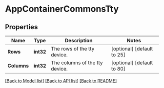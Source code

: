 # AppContainerCommonsTty

## Properties
Name | Type | Description | Notes
------------ | ------------- | ------------- | -------------
**Rows** | **int32** | The rows of the tty device. | [optional] [default to 25]
**Columns** | **int32** | The columns of the tty device. | [optional] [default to 80]

[[Back to Model list]](../README.md#documentation-for-models) [[Back to API list]](../README.md#documentation-for-api-endpoints) [[Back to README]](../README.md)


